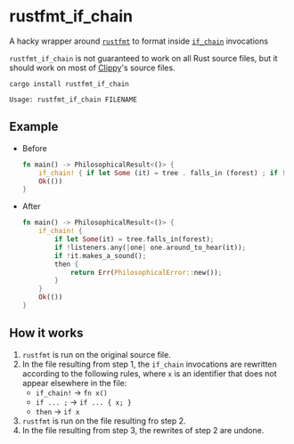# rustfmt_if_chain

A hacky wrapper around [`rustfmt`] to format inside [`if_chain`] invocations

`rustfmt_if_chain` is not guaranteed to work on all Rust source files, but it should work on most of [Clippy]'s source files.

```
cargo install rustfmt_if_chain
```

```
Usage: rustfmt_if_chain FILENAME
```

## Example

- Before

  ```rust
  fn main() -> PhilosophicalResult<()> {
      if_chain! { if let Some (it) = tree . falls_in (forest) ; if ! listeners . any (| one | one . around_to_hear (it)) ; if ! it . makes_a_sound () ; then { return Err (PhilosophicalError :: new ()) ; } }
      Ok(())
  }
  ```

- After

  ```rust
  fn main() -> PhilosophicalResult<()> {
      if_chain! {
          if let Some(it) = tree.falls_in(forest);
          if !listeners.any(|one| one.around_to_hear(it));
          if !it.makes_a_sound();
          then {
              return Err(PhilosophicalError::new());
          }
      }
      Ok(())
  }
  ```

## How it works

1. `rustfmt` is run on the original source file.
2. In the file resulting from step 1, the `if_chain` invocations are rewritten according to the following rules, where `x` is an identifier that does not appear elsewhere in the file:
   - `if_chain!` -> `fn x()`
   - `if ... ;` -> `if ... { x; }`
   - `then` -> `if x`
3. `rustfmt` is run on the file resulting fro step 2.
4. In the file resulting from step 3, the rewrites of step 2 are undone.

[clippy]: https://github.com/rust-lang/rust-clippy
[`if_chain`]: https://github.com/lambda-fairy/if_chain
[`rustfmt`]: https://github.com/rust-lang/rustfmt
